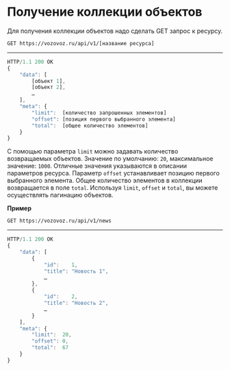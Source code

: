 # Получение коллекции объектов

Для получения коллекции объектов надо сделать GET запрос к ресурсу.

`GET https://vozovoz.ru/api/v1/[название ресурса]`

---

```js
HTTP/1.1 200 OK
{
    "data": [
        [объект 1],
        [объект 2],
        …
    ],
    "meta": {
        "limit":  [количество запрошенных элементов]
        "offset": [позиция первого выбранного элемента]
        "total":  [общее количество элементов]
    }
}
```

С помощью параметра `limit` можно задавать количество возвращаемых объектов. Значение по умолчанию: `20`, максимальное значение: `1000`. Отличные значения указываются в описании параметров ресурса.
Параметр `offset` устанавливает позицию первого выбранного элемента.
Общее количество элементов в коллекции возвращается в поле `total`.
Используя `limit`, `offset` и `total`, вы можете осуществлять пагинацию объектов.

**Пример**

`GET https://vozovoz.ru/api/v1/news`

---

```js
HTTP/1.1 200 OK
{
    "data": [
        {
            "id":    1,
            "title": "Новость 1",
            …
        },
        {
            "id":    2,
            "title": "Новость 2",
            …
        }
    ],
    "meta": {
        "limit":  20,
        "offset": 0,
        "total":  67
    }
}
```
